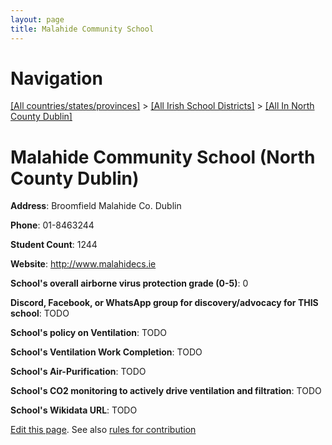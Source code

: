 ```yaml
---
layout: page
title: Malahide Community School
---
```

# Navigation

[[All countries/states/provinces]](../../..) > [[All Irish School Districts]](../..) > [[All In North County Dublin]](..)

# Malahide Community School (North County Dublin)

**Address**: Broomfield Malahide Co. Dublin

**Phone**: 01-8463244

**Student Count**: 1244

**Website**: <http://www.malahidecs.ie>

**School's overall airborne virus protection grade (0-5)**: 0

**Discord, Facebook, or WhatsApp group for discovery/advocacy for THIS school**: TODO

**School's policy on Ventilation**: TODO

**School's Ventilation Work Completion**: TODO

**School's Air-Purification**: TODO

**School's CO2 monitoring to actively drive ventilation and filtration**: TODO

**School's Wikidata URL**: TODO


[Edit this page](https://github.com/ventilate-schools/Ireland/edit/main/./Dublin_North_County_Dublin/Malahide_Community_School.md). See also [rules for contribution](../../../contribution-rules/)